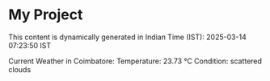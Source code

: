 # My Project

This content is dynamically generated in Indian Time (IST): 2025-03-14 07:23:50 IST


Current Weather in Coimbatore:
Temperature: 23.73 °C
Condition: scattered clouds
